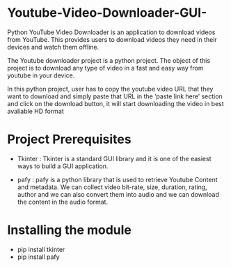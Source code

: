 # Youtube-Video-Downloader-GUI-
Python YouTube Video Downloader is an application to download videos from YouTube. This provides users to download videos they need in their devices and watch them offline.

The Youtube downloader project is a python project. The object of this project is to download any type of video in a fast and easy way from youtube in your device.

In this python project, user has to copy the youtube video URL that they want to download and simply paste that URL in the ‘paste link here’ section and click on the download button, it will start downloading the video in best avaliable HD format

# Project Prerequisites
* Tkinter :
Tkinter is a standard GUI library and it is one of the easiest ways to build a GUI application.

* pafy :
pafy is a python library that is used to retrieve Youtube Content and metadata. We can collect video bit-rate, size, duration, rating, author and we can also convert them into audio and we can download the content in the audio format.

# Installing the module 

* pip install tkinter
* pip install pafy

